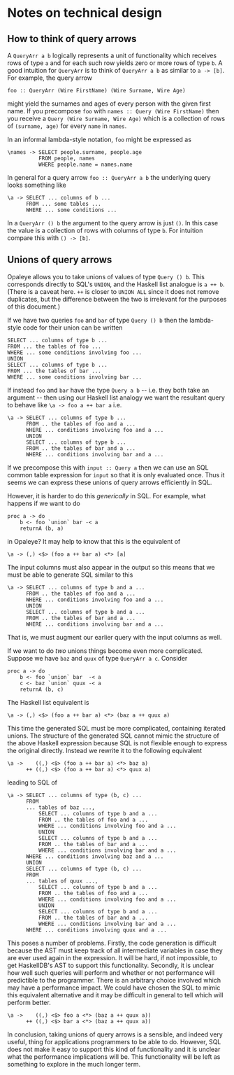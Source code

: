 # Notes on technical design

## How to think of query arrows

A `QueryArr a b` logically represents a unit of functionality which
receives rows of type `a` and for each such row yields zero or more
rows of type `b`.  A good intuition for `QueryArr` is to think of
`QueryArr a b` as similar to `a -> [b]`.  For example, the query arrow

    foo :: QueryArr (Wire FirstName) (Wire Surname, Wire Age)

might yield the surnames and ages of every person with the given first
name.  If you precompose `foo` with `names :: Query (Wire FirstName)`
then you receive a `Query (Wire Surname, Wire Age)` which is a
collection of rows of `(surname, age)` for every `name` in `names`.

In an informal lambda-style notation, `foo` might be expressed as

    \names -> SELECT people.surname, people.age
              FROM people, names
              WHERE people.name = names.name

In general for a query arrow `foo :: QueryArr a b` the underlying
query looks something like

    \a -> SELECT ... columns of b ...
          FROM ... some tables ...
          WHERE ... some conditions ...

In a `QueryArr () b` the argument to the query arrow is just `()`.  In
this case the value is a collection of rows with columns of type `b`.
For intuition compare this with `() -> [b]`.

## Unions of query arrows

Opaleye allows you to take unions of values of type `Query () b`.
This corresponds directly to SQL's `UNION`, and the Haskell list
analogue is `a ++ b`.  (There is a caveat here.  `++` is closer to
`UNION ALL` since it does not remove duplicates, but the difference
between the two is irrelevant for the purposes of this document.)

If we have two queries `foo` and `bar` of type `Query () b` then the
lambda-style code for their union can be written

    SELECT ... columns of type b ...
    FROM ... the tables of foo ...
    WHERE ... some conditions involving foo ...
    UNION
    SELECT ... columns of type b ...
    FROM ... the tables of bar ...
    WHERE ... some conditions involving bar ...

If instead `foo` and `bar` have the type `Query a b` -- i.e. they both
take an argument -- then using our Haskell list analogy we want the
resultant query to behave like `\a -> foo a ++ bar a` i.e.

    \a -> SELECT ... columns of type b ...
          FROM .. the tables of foo and a ...
          WHERE ... conditions involving foo and a ...
          UNION
          SELECT ... columns of type b ...
          FROM .. the tables of bar and a ...
          WHERE ... conditions involving bar and a ...
          
If we precompose this with `input :: Query a` then we can use an SQL
common table expression for `input` so that it is only evaluated once.
Thus it seems we can express these unions of query arrows efficiently
in SQL.

However, it is harder to do this *generically* in SQL.  For example,
what happens if we want to do

    proc a -> do
        b <- foo `union` bar -< a
        returnA (b, a)

in Opaleye?  It may help to know that this is the equivalent of

    \a -> (,) <$> (foo a ++ bar a) <*> [a]

The input columns must also appear in the output so this means that we
must be able to generate SQL similar to this

    \a -> SELECT ... columns of type b and a ...
          FROM .. the tables of foo and a ...
          WHERE ... conditions involving foo and a ...
          UNION
          SELECT ... columns of type b and a ...
          FROM .. the tables of bar and a ...
          WHERE ... conditions involving bar and a ...

That is, we must augment our earlier query with the input columns as well.

If we want to do *two* unions things become even more complicated.
Suppose we have `baz` and `quux` of type `QueryArr a c`.  Consider

    proc a -> do
        b <- foo `union` bar  -< a
        c <- baz `union` quux -< a
        returnA (b, c)

The Haskell list equivalent is

    \a -> (,) <$> (foo a ++ bar a) <*> (baz a ++ quux a)

This time the generated SQL must be more complicated, containing
iterated unions.  The structure of the generated SQL cannot mimic the
structure of the above Haskell expression because SQL is not flexible
enough to express the original directly.  Instead we rewrite it to the
following equivalent

    \a ->    ((,) <$> (foo a ++ bar a) <*> baz a)
          ++ ((,) <$> (foo a ++ bar a) <*> quux a)

leading to SQL of

    \a -> SELECT ... columns of type (b, c) ...
          FROM
          ... tables of baz ...,
              SELECT ... columns of type b and a ...
              FROM .. the tables of foo and a ...
              WHERE ... conditions involving foo and a ...
              UNION
              SELECT ... columns of type b and a ...
              FROM .. the tables of bar and a ...
              WHERE ... conditions involving bar and a ...
          WHERE ... conditions involving baz and a ...
          UNION
          SELECT ... columns of type (b, c) ...
          FROM
          ... tables of quux ...,
              SELECT ... columns of type b and a ...
              FROM .. the tables of foo and a ...
              WHERE ... conditions involving foo and a ...
              UNION
              SELECT ... columns of type b and a ...
              FROM .. the tables of bar and a ...
              WHERE ... conditions involving bar and a ...
          WHERE ... conditions involving quux and a ...

This poses a number of problems.  Firstly, the code generation is
difficult because the AST must keep track of all intermediate variables
in case they are ever used again in the expression.  It will be hard,
if not impossible, to get HaskellDB's AST to support this
functionality.  Secondly, it is unclear how well such queries will
perform and whether or not performance will predictible to the
programmer.  There is an arbitrary choice involved which may have a
performance impact.  We could have chosen the SQL to mimic this
equivalent alternative and it may be difficult in general to tell
which will perform better.

    \a ->    ((,) <$> foo a <*> (baz a ++ quux a))
          ++ ((,) <$> bar a <*> (baz a ++ quux a))

In conclusion, taking unions of query arrows is a sensible, and indeed
very useful, thing for applications programmers to be able to do.
However, SQL does not make it easy to support this kind of
functionality and it is unclear what the performance implications will
be.  This functionality will be left as something to explore in the
much longer term.
